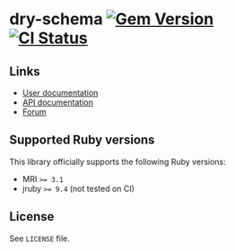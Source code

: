 <!--- this file is synced from dry-rb/template-gem project -->
[gem]: https://rubygems.org/gems/dry-schema
[actions]: https://github.com/dry-rb/dry-schema/actions

# dry-schema [![Gem Version](https://badge.fury.io/rb/dry-schema.svg)][gem] [![CI Status](https://github.com/dry-rb/dry-schema/workflows/CI/badge.svg)][actions]

## Links

* [User documentation](https://dry-rb.org/gems/dry-schema)
* [API documentation](http://rubydoc.info/gems/dry-schema)
* [Forum](https://discourse.dry-rb.org)

## Supported Ruby versions

This library officially supports the following Ruby versions:

* MRI `>= 3.1`
* jruby `>= 9.4` (not tested on CI)

## License

See `LICENSE` file.
